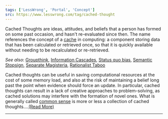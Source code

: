 ```yaml
---
tags: ['LessWrong', 'Portal', 'Concept']
src: https://www.lesswrong.com/tag/cached-thought
---
```


Cached Thoughts are ideas, attitudes, and beliefs that a person has formed on some past occasion, and hasn't re-evaluated since then. The name references the concept of a [cache](https://en.wikipedia.org/wiki/Cache_(computing)) in computing: a component storing data that has been calculated or retrieved once, so that it is quickly available without needing to be recalculated or re-retrieved.

*See also*: [Groupthink](https://www.lesswrong.com/tag/groupthink), [Information Cascades](https://www.lesswrong.com/tag/information-cascades), [Status quo bias](https://www.lesswrong.com/tag/status-quo-bias), [Semantic Stopsign](https://www.lesswrong.com/tag/semantic-stopsign), [Separate Magisteria](https://wiki.lesswrong.com/wiki/Separate_magisteria), [Rationalist Taboo](https://www.lesswrong.com/tag/rationalist-taboo)

Cached thoughts can be useful in saving computational resources at the cost of some memory load, and also at the risk of maintaining a belief long past the point when evidence should force an update. In particular, cached thoughts can result in a lack of creative approaches to problem-solving, as cached solutions may interfere with the formation of novel ones. What is generally called [common sense](https://www.lesswrong.com/tag/common-sense) is more or less a collection of cached thoughts....[(Read More)]()



---

